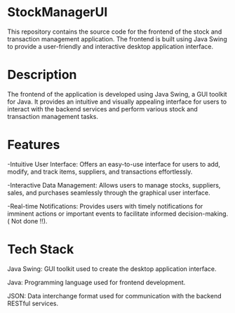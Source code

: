 
# StockManagerUI

This repository contains the source code for the frontend of the stock and transaction management application. The frontend is built using Java Swing to provide a user-friendly and interactive desktop application interface.

# Description

The frontend of the application is developed using Java Swing, a GUI toolkit for Java. It provides an intuitive and visually appealing interface for users to interact with the backend services and perform various stock and transaction management tasks.
# Features

 -Intuitive User Interface: Offers an easy-to-use interface for users to add, modify, and track items, suppliers, and transactions effortlessly.

 -Interactive Data Management: Allows users to manage stocks, suppliers, sales, and purchases seamlessly through the graphical user interface.

-Real-time Notifications: Provides users with timely notifications for imminent actions or important events to facilitate informed decision-making. ( Not done !!).
# Tech Stack


Java Swing: GUI toolkit used to create the desktop application interface.

Java: Programming language used for frontend development.

JSON: Data interchange format used for communication with the backend RESTful services.



